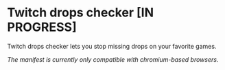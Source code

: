 # Twitch drops checker [IN PROGRESS]

Twitch drops checker lets you stop missing drops on your favorite games.

*The manifest is currently only compatible with chromium-based browsers.*
